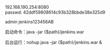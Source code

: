 192.168.190.254:8080  
passwd: 42ddf59808614c93b328bbde38e325d9

admin jenkins123456AB

启动命令：java -jar {$path}/jenkins.war

后台运行：nohup java -jar {$path}/jenkins.war &

